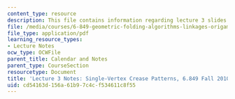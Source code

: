 ```yaml
---
content_type: resource
description: This file contains information regarding lecture 3 slides.
file: /media/courses/6-849-geometric-folding-algorithms-linkages-origami-polyhedra-fall-2012/cd54163d156a61b97c4cf534611c8f55_MIT6_849F12_L03.pdf
file_type: application/pdf
learning_resource_types:
- Lecture Notes
ocw_type: OCWFile
parent_title: Calendar and Notes
parent_type: CourseSection
resourcetype: Document
title: 'Lecture 3 Notes: Single-Vertex Crease Patterns, 6.849 Fall 2010'
uid: cd54163d-156a-61b9-7c4c-f534611c8f55
---
```

